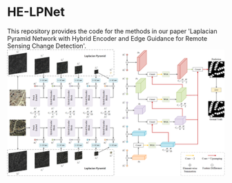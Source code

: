 # HE-LPNet
This repository provides the code for the methods in our paper 'Laplacian Pyramid Network with Hybrid Encoder and Edge Guidance for Remote Sensing Change Detection'.
![image](https://github.com/wkyan00/HE-LPNet/blob/main/img/Overall.png)

